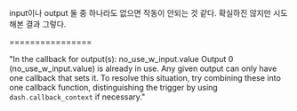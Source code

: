 input이나 output 둘 중 하나라도 없으면 작동이 안되는 것 같다. 확실하진 않지만 시도해본 결과 그렇다.

================

"In the callback for output(s):
  no_use_w_input.value
Output 0 (no_use_w_input.value) is already in use.
Any given output can only have one callback that sets it.
To resolve this situation, try combining these into
one callback function, distinguishing the trigger
by using `dash.callback_context` if necessary."


